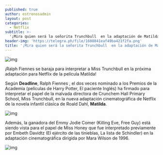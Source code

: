 ```yaml
---
published: true
author: estrenosadmin
layout: post
categories:
  - Netflix
subtitle: >-
  '¡Mira quien será la señorita Trunchbull  en la adaptación de Matilda para Netflix!'
header-img: 'https://telegra.ph/file/1608841eaf49ba421f2fa.png'
title: '¡Mira quien será la señorita Trunchbull  en la adaptación de Matilda para Netflix!'
---
```



![img](https://telegra.ph/file/1608841eaf49ba421f2fa.png)

¡Ralph Fiennes se baraja para interpretar a Miss Trunchbull en la próxima adaptación para Netflix de la película Matilda! 

  <!--break-->

Según **Deadline**, Ralph Fiennes , el dos veces nominado a los Premios de la Academia (películas de Harry Potter, El paciente Inglés) ha firmado para interpretar el papel de la malvada directora de Crunchem Hall Primary School, Miss Trunchbull, en la nueva adaptación cinematográfica de Netflix de la novela infantil clásica de Roald Dahl, **Matilda**. 

![img](https://telegra.ph/file/2c8b21e1e63b8b13cf78b.png)

Además, la ganadora del Emmy Jodie Comer (Killing Eve, Free Guy) está siendo vista para el papel de Miss Honey que fue interpretado previamente por Embeth Davidtz (El ejército de las tinieblas, La lista de Schindler) en la adaptación cinematográfica dirigida por Mara Wilson de 1996.

![img](https://telegra.ph/file/01e283686f8f0875c35ac.png)








  